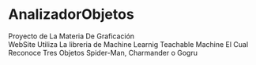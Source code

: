 # AnalizadorObjetos
Proyecto de La Materia De Graficación  
WebSite Utiliza La libreria de Machine Learnig Teachable Machine 
El Cual Reconoce Tres Objetos Spider-Man, Charmander o Gogru 
